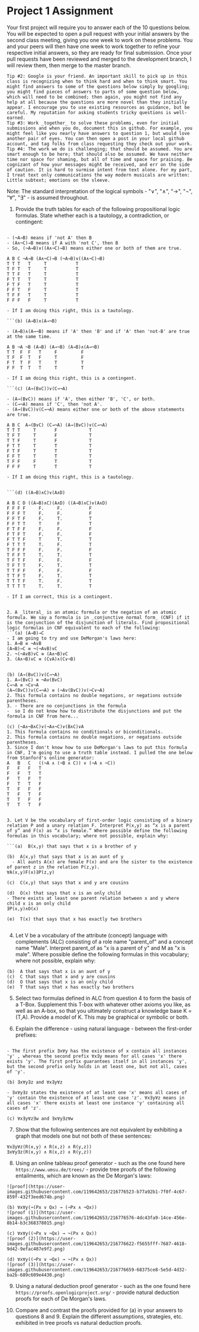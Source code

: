 # Project 1 Assignment

Your first project will require you to answer each of the 10 questions below.  You will be expected to open a pull request with your initial answers by the second class meeting, giving you one week to work on these problems. You and your peers will then have one week to work together to refine your respective initial answers, so they are ready for final submission. Once your pull requests have been reviewed and merged to the development branch, I will review them, then merge to the master branch. 

```Tip #1: Carefully study the Hedman selections assigned, as several of the questions are taken directly from the textbook. 
Tip #2: Google is your friend. An important skill to pick up in this class is recognizing when to think hard and when to think smart. You might find answers to some of the questions below simply by googling; you might find pieces of answers to parts of some question below, which will need to be combined; then again, you might not find any help at all because the questions are more novel than they initially appear. I encourage you to use existing resources as guidance, but be careful. My reputation for asking students tricky questions is well-earned. 
Tip #3: Work _together_ to solve these problems, even for initial submissions and when you do, document this in github. For example, you might feel like you nearly have answers to question 1, but would love another pair of eyes. You can then open a post in your local github account, and tag folks from class requesting they check out your work. 
Tip #4: The work we do is challenging; that should be assumed. You are smart enough to be here; that should also be assumed. We have neither time nor space for shaming, but all of time and space for praising. Be cognizant of how your messages might be received, and err on the side of caution. It is hard to surmise intent from text alone. For my part, I treat text only communications the way modern musicals are written: Little subtext; emotions on the sleeve. 
```

Note: The standard interpretation of the logical symbols - "∨", "∧", "→", "¬", "∀", "∃" - is assumed throughout. 

1. Provide the truth tables for each of the following propositional logic formulas. State whether each is a tautology, a contradiction, or contingent:
  ```(a) (¬A→B)∨((A∧¬C)→B) 
 
 - (¬A→B) means if 'not A' then B
 - (A∧¬C)→B means if A with 'not C', then B
 - So, (¬A→B)∨((A∧¬C)→B) means either one or both of them are true.
 
A B C ¬A→B (A∧¬C)→B (¬A→B)∨((A∧¬C)→B)
T T T   T     T           T
T F T   T     T           T
T T F   T     T           T
F T T   T     T           T
F T F   T     T           T
F F T   F     T           T
T F F   T     T           T              
F F F   F     T           T

- If I am doing this right, this is a tautology.
  
  ```(b) (A→B)∧(A→¬B)
  
 - (A→B)∧(A→¬B) means if 'A' then 'B' and if 'A' then 'not-B' are true at the same time.
  
A B ¬A ¬B (A→B) (A→¬B) (A→B)∧(A→¬B)
T T  F  F   T     F         F
T F  F  T   F     T         F
F T  T  F   T     T         T
F F  T  T   T     T         T

- If I am doing this right, this is a contingent.
  
  ```(c) (A→(B∨C))∨(C→¬A) 
  
 - (A→(B∨C)) means if 'A', then either 'B', 'C', or both.
 - (C→¬A) means if 'C', then 'not A'.
 - (A→(B∨C))∨(C→¬A) means either one or both of the above statements are true.
 
A B C  A→(B∨C) (C→¬A) (A→(B∨C))∨(C→¬A)
T T T     T       F            T
T F T     T       F            T   
T T F     T       F            T
F T T     T       T            T
F T F     T       T            T
F F T     T       T            T
T F F     F       T            T
F F F     T       T            T

- If I am doing this right, this is a tautology.
 
 
  ```(d) ((A→B)∧C)∨(A∧D)
  
A B C D ((A→B)∧C)(A∧D) ((A→B)∧C)∨(A∧D)
F F F F	    F.     F.          F                      
F F F T	    F.     F.          F
F F T F	    F.     T.          T
F F T T	    T      F           T
F T F F	    F.     F.          F
F T F T	    F.     F.          F
F T T F	    T      T.          T
F T T T	    T.     F.          T
T F F F	    F.     F.          F     
T F F T	    T.     T.          T
T F T F	    F.     F.          F
T F T T	    F.     T.          T
T T F F	    F.     F.          F
T T F T	    F.     T.          T
T T T F	    T.     F.          T
T T T T     T.     T.          T
  
  - If I am correct, this is a contingent.

	
2. A _literal_ is an atomic formula or the negation of an atomic formula. We say a formula is in _conjunctive normal form_ (CNF) if it is the conjunction of the disjunction of literals. Find propositional logic formulas in CNF equivalent to each of the following:
  ```(a) (A→B)→C
- I am going to try and use DeMorgan's laws here:
1. A→B ≡ ¬A∨B
(A→B)→C ≡ ¬(¬A∨B)∨C
2. ¬(¬A∨B)∨C ≡ (A∧¬B)∨C
3. (A∧¬B)∨C ≡ (C∨A)∧(C∨¬B)


  (b) (A→(B∨C))∨(C→¬A)
 1. A→(B∨C) ≡ ¬Av(B∨C)
C→¬A ≡ ¬C∨¬A
(A→(B∨C))∨(C→¬A) ≡ (¬Av(B∨C))v(¬C∨¬A)
 2. This formula contains no double negations, or negations outside parentheses.
 3. - There are no conjunctions in the formula
 -  so I do not know how to distribute the disjunctions and put the formula in CNF from here...
  
  (c) (¬A∧¬B∧C)∨(¬A∧¬C)∨(B∧C)∨A 
 1. This formula contains no conditionals or biconditionals.
 2. This formula contains no double negations, or negations outside parentheses.
 3. Since I don't know how to use DeMorgan's laws to put this formula in CNF, I'm going to use a truth table instead. I pulled the one below from Stanford's online generator:
A	B	C	((¬A ∧ (¬B ∧ C)) ∨ (¬A ∧ ¬C))
F	F	F	T
F	F	T	T
F	T	F	T
F	T	T	F
T	F	F	F
T	F	T	F
T	T	F	F
T	T	T	F


3. Let V be the vocabulary of first-order logic consisting of a binary relation P and a unary relation F. Interpret P(x,y) as “x is a parent of y” and F(x) as “x is female.” Where possible define the following formulas in this vocabulary; where not possible, explain why: 

  ```(a)  B(x,y) that says that x is a brother of y
  
  (b)  A(x,y) that says that x is an aunt of y
    - All aunts A(x) are female F(x) and are the sister to the existence of parent z in the relation P(z,y).
  ∀A(x,y)F(x)∃P(z,y)

  (c)  C(x,y) that says that x and y are cousins 
 
  (d)  O(x) that says that x is an only child
  - There exists at least one parent relation between x and y where child x is an only child
  ∃P(x,y)∧O(x)
  
  (e)  T(x) that says that x has exactly two brothers 
  

```

4. Let V be a vocabulary of the attribute (concept) language with complements (ALC) consisting of a role name "parent_of" and a concept name "Male". Interpret parent_of as "x is a parent of y" and M as "x is male". Where possible define the following formulas in this vocabulary; where not possible, explain why: 
  ```(a)  B that says that x is a brother of y
  (b)  A that says that x is an aunt of y
  (c)  C that says that x and y are cousins 
  (d)  O that says that x is an only child
  (e)  T that says that x has exactly two brothers 
```

5. Select two formulas defined in ALC from question 4 to form the basis of a T-Box. Supplement this T-box with whatever other axioms you like, as well as an A-box, so that you ultimately construct a knowledge base K = (T,A). Provide a _model_ of K. This may be graphical or symbolic or both. 

6. Explain the difference - using natural language - between the first-order prefixes:
  ```(a) ∃x∀y and ∀x∃y

- The first prefix ∃x∀y has the existence of x contain all instances 'y' , whereas the second prefix ∀x∃y means for all cases 'x' there exists 'y'. The first prefix guarantees itself in all instances 'y', but the second prefix only holds in at least one, but not all, cases of 'y'.
  
  (b) ∃x∀y∃z and ∀x∃y∀z 
  
 - ∃x∀y∃z states the existence of at least one 'x' means all cases of 'y' contain the existence of at least one case 'z'. ∀x∃y∀z means in all cases 'x' there exists at least one instance 'y' containing all cases of 'z'.
 
 (c) ∀x∃y∀z∃w and ∃x∀y∃z∀w
 
```
	
7. Show that the following sentences are not equivalent by exhibiting a graph that models one but not both of these sentences:
```
∀x∃y∀z(R(x,y) ∧ R(x,z) ∧ R(y,z))
∃x∀y∃z(R(x,y) ∧ R(x,z) ∧ R(y,z))
```
	
8. Using an online tableau proof generator - such as the one found here `https://www.umsu.de/trees/` - provide tree proofs of the following entailments, which are known as the De Morgan's laws:
  ```(a) ∀x∀y(¬(Px ∧ Qx) → (¬Px ∨ ¬Qx))
 ![proof](https://user-images.githubusercontent.com/119642653/216776523-b77a92b1-7f0f-4c67-859f-432f3eed674b.png)

  (b) ∀x∀y(¬(Px ∨ Qx) → (¬Px ∧ ¬Qx))
 ![proof (1)](https://user-images.githubusercontent.com/119642653/216776576-4dc43fa9-14ce-456e-8b14-b3c368378015.png)
  
  (c) ∀x∀y((¬Px ∨ ¬Qx) → ¬(Px ∧ Qx))
 ![proof (2)](https://user-images.githubusercontent.com/119642653/216776622-f5655fff-7687-4618-9d42-9efac487e9f2.png)
 
  (d) ∀x∀y((¬Px ∨ ¬Qx) → ¬(Px ∧ Qx))
 ![proof (3)](https://user-images.githubusercontent.com/119642653/216776659-68375ce8-5e5d-4d32-ba2b-689c609e4430.png)

```	
9. Using a natural deduction proof generator - such as the one found here `https://proofs.openlogicproject.org/` - provide natural deduction proofs for each of De Morgan's laws. 

10. Compare and contrast the proofs provided for (a) in your answers to questions 8 and 9. Explain the different assumptions, strategies, etc. exhibited in tree proofs vs natural deduction proofs. 

